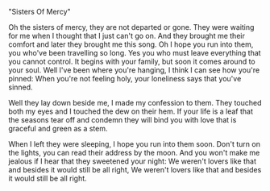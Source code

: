 "Sisters Of Mercy"

Oh the sisters of mercy, they are not departed or gone.
They were waiting for me when I thought that I just can't go on.
And they brought me their comfort and later they brought me this song.
Oh I hope you run into them, you who've been travelling so long.
Yes you who must leave everything that you cannot control.
It begins with your family, but soon it comes around to your soul.
Well I've been where you're hanging, I think I can see how you're pinned:
When you're not feeling holy, your loneliness says that you've sinned.

Well they lay down beside me, I made my confession to them.
They touched both my eyes and I touched the dew on their hem.
If your life is a leaf that the seasons tear off and condemn
they will bind you with love that is graceful and green as a stem.

When I left they were sleeping, I hope you run into them soon.
Don't turn on the lights, you can read their address by the moon.
And you won't make me jealous if I hear that they sweetened your night:
We weren't lovers like that and besides it would still be all right,
We weren't lovers like that and besides it would still be all right.
